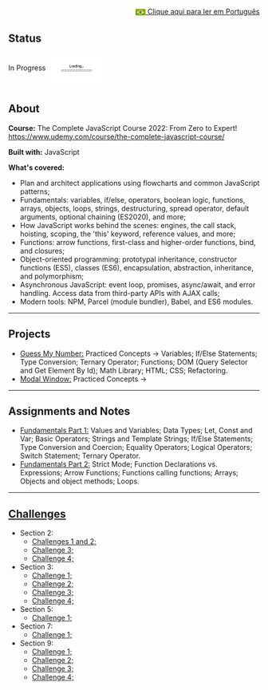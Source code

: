 <p align="right"><a href="README-pt.md"><img src="img/br-flag.png" height="20" align="center"> Clique aqui para ler em Português </a></p>

## Status 
In Progress<img src="img/loading.gif" height="70" align="middle"></img>

## About
**Course:** The Complete JavaScript Course 2022: From Zero to Expert! https://www.udemy.com/course/the-complete-javascript-course/

**Built with:** JavaScript

**What's covered:**
- Plan and architect applications using flowcharts and common JavaScript patterns;
- Fundamentals: variables, if/else, operators, boolean logic, functions, arrays, objects, loops, strings, destructuring, spread operator, default arguments, optional chaining (ES2020), and more;
- How JavaScript works behind the scenes: engines, the call stack, hoisting, scoping, the 'this' keyword, reference values, and more;
- Functions: arrow functions, first-class and higher-order functions, bind, and closures;
- Object-oriented programming: prototypal inheritance, constructor functions (ES5), classes (ES6), encapsulation, abstraction, inheritance, and polymorphism;
- Asynchronous JavaScript: event loop, promises, async/await, and error handling. Access data from third-party APIs with AJAX calls;
- Modern tools: NPM, Parcel (module bundler), Babel, and ES6 modules.

------------------------------------------------------------------------------------------------------------------------------------------------------- 


## Projects
- <a href="Section7/Project_Guess_My_Number">Guess My Number:</a> Practiced Concepts -> Variables; If/Else Statements; Type Conversion; Ternary Operator; Functions; DOM (Query Selector and Get Element By Id); Math Library; HTML; CSS; Refactoring.
- <a href="Section7/Project_Modal_Window">Modal Window:</a> Practiced Concepts ->

------------------------------------------------------------------------------------------------------------------------------------------------------- 


## Assignments and Notes
- <a href="Section2/practiceExercises.js">Fundamentals Part 1:</a> Values and Variables; Data Types; Let, Const and Var; Basic Operators; Strings and Template Strings; If/Else Statements; Type Conversion and Coercion; Equality Operators; Logical Operators; Switch Statement; Ternary Operator.
- <a href="Section3/practiceExercises.js">Fundamentals Part 2:</a> Strict Mode; Function Declarations vs. Expressions; Arrow Functions; Functions calling functions; Arrays; Objects and object methods; Loops.

------------------------------------------------------------------------------------------------------------------------------------------------------- 
 

## <a href="all-coding-challenges.pdf">Challenges</a>
- Section 2:
  - <a href="Section2/codingChallenge1_2.js">Challenges 1 and 2;</a>
  - <a href="Section2/codingChallenge3.js">Challenge 3;</a>
  - <a href="Section2/codingChallenge4.js">Challenge 4;</a>
- Section 3:
  - <a href="Section3/codingChallenge1.js">Challenge 1;</a>
  - <a href="Section3/codingChallenge2.js">Challenge 2;</a>
  - <a href="Section3/codingChallenge3.js">Challenge 3;</a>
  - <a href="Section3/codingChallenge4.js">Challenge 4;</a>
- Section 5:
  - <a href="Section5/codingChallenge1.js">Challenge 1;</a>
- Section 7:
  - <a href="Section7/codingChallenge1.js">Challenge 1;</a>
- Section 9:
  - <a href="Section9/codingChallenge1.js">Challenge 1;</a>
  - <a href="Section9/codingChallenge2.js">Challenge 2;</a>
  - <a href="Section9/codingChallenge3.js">Challenge 3;</a>
  - <a href="Section9/codingChallenge4.js">Challenge 4;</a>
 

 



 

